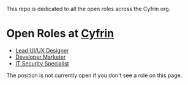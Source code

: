 This repo is dedicated to all the open roles across the Cyfrin org.

# Open Roles at [Cyfrin](https://cyfrin.io)

-   [Lead UI/UX Designer](./positions/ui-ux-job-description.md)
-   [Developer Marketer](./positions/developer_marketer.md)
-   [IT Security Specialist](./positions/it_security_specialist.md)

The position is not currently open if you don't see a role on this page.
